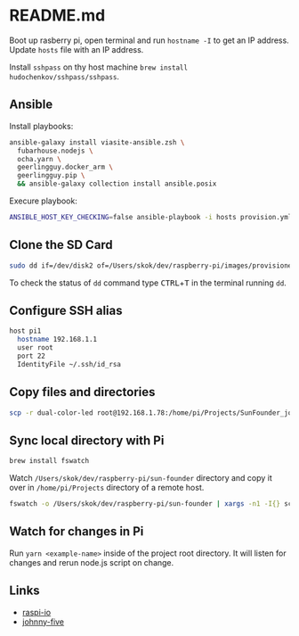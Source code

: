 # README.md

Boot up rasberry pi, open terminal and run `hostname -I`
to get an IP address. Update `hosts` file with an IP address.

Install `sshpass` on thу host machine `brew install hudochenkov/sshpass/sshpass`.

## Ansible

Install playbooks:

```sh
ansible-galaxy install viasite-ansible.zsh \
  fubarhouse.nodejs \
  ocha.yarn \
  geerlingguy.docker_arm \
  geerlingguy.pip \
  && ansible-galaxy collection install ansible.posix
```

Execure playbook:

```sh
ANSIBLE_HOST_KEY_CHECKING=false ansible-playbook -i hosts provision.yml
```

## Clone the SD Card

```sh
sudo dd if=/dev/disk2 of=/Users/skok/dev/raspberry-pi/images/provisioned-pi.img
```

To check the status of `dd` command type <kbd>CTRL</kbd>+<kbd>T</kbd> in the terminal running `dd`.

## Configure SSH alias

```sh
host pi1
  hostname 192.168.1.1
  user root
  port 22
  IdentityFile ~/.ssh/id_rsa
```

## Copy files and directories

```sh
scp -r dual-color-led root@192.168.1.78:/home/pi/Projects/SunFounder_johny5
```

## Sync local directory with Pi

```sh
brew install fswatch
```

Watch `/Users/skok/dev/raspberry-pi/sun-founder` directory and copy it over in
`/home/pi/Projects` directory of a remote host.

```sh
fswatch -o /Users/skok/dev/raspberry-pi/sun-founder | xargs -n1 -I{} scp -r /Users/skok/dev/raspberry-pi/sun-founder root@192.168.1.78:/home/pi/Projects
```

## Watch for changes in Pi

Run `yarn <example-name>` inside of the project root directory. It will listen for changes and rerun node.js script on change.

## Links

- [raspi-io](https://github.com/nebrius/raspi-io)
- [johnny-five](https://github.com/rwaldron/johnny-five)
